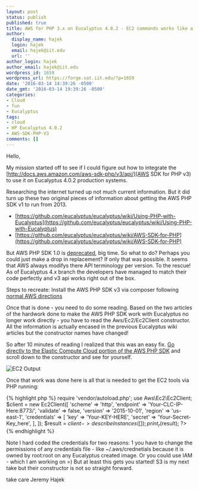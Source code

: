 ```yaml
---
layout: post
status: publish
published: true
title: AWS for PHP 3.x on Eucalyptus 4.0.2 - EC2 commands works like a charm
author:
  display_name: hajek
  login: hajek
  email: hajek@iit.edu
  url: ''
author_login: hajek
author_email: hajek@iit.edu
wordpress_id: 1659
wordpress_url: https://forge.sat.iit.edu/?p=1659
date: '2016-03-14 14:39:26 -0500'
date_gmt: '2016-03-14 19:39:26 -0500'
categories:
- Cloud
- fun
- Eucalyptus
tags:
- cloud
- HP Eucalyptus 4.0.2
- AWS-SDK-PHP-V3
comments: []
---
```

Hello,

My mission started off to see if I could figure out how to integrate the [http://docs.aws.amazon.com/aws-sdk-php/v3/api/](AWS SDK for PHP v3) to use it on Eucalyptus 4.0.2 production systems.

Researching the internet turned up not much current information.  But it did turn up these two original pieces of information about getting the AWS PHP SDK v1 to run from 2013.

* [https://github.com/eucalyptus/eucalyptus/wiki/Using-PHP-with-Eucalyptus](https://github.com/eucalyptus/eucalyptus/wiki/Using-PHP-with-Eucalyptus)
*  [https://github.com/eucalyptus/eucalyptus/wiki/AWS-SDK-for-PHP](https://github.com/eucalyptus/eucalyptus/wiki/AWS-SDK-for-PHP)

But AWS PHP SDK 1.0 is [deprecated](https://github.com/amazonwebservices/aws-sdk-for-php), big time. So what to do?  Perhaps you could just make a drop in replacement?  If only that was possible.  It seems that AWS always modifys there API terminology per version. To the rescue! As of Eucalyptus 4.x branch the developers have managed to match their code perfectly and v3 api works right out of the box.

Steps to recreate:
Install the AWS PHP SDK v3 via composer following [normal AWS directions](http://docs.aws.amazon.com/aws-sdk-php/v3/guide/getting-started/installation.html)

Once that is done - you need to do some reading. Based on the two articles of the hardwork done to make the AWS PHP SDK work with Eucalyptus no longer work directly - you have to read the Aws/Ec2/Ec2Client constructor.  All the information is actually encased in the previous Eucalyptus wiki articles but the constructor names have changed!

So after 10 minutes of reading I realized that this was an easy fix.
[Go directly to the Elastic Compute Cloud portion of the AWS PHP SDK](http://docs.aws.amazon.com/aws-sdk-php/v3/api/class-Aws.Ec2.Ec2Client.html) and scroll down to the constructor and see for yourself.

![*EC2 Output*](/assets/2016/03/ec2-768x460.png)

Once that work was done here is all that is needed to get the EC2 tools via PHP running:

{% highlight php %}
require 'vendor/autoload.php';
use Aws\Ec2\Ec2Client;
$client = new Ec2Client([
  'scheme' => 'http',
  'endpoint' => 'Your-CLC-IP-Here:8773/',
  'validate' => false,
  'version' => '2015-10-01',
  'region' => 'us-east-1',
  'credentials' => [
     'key' => 'Your-KEY-HERE',
     'secret' => 'Your-Secret-Key_here',
     ],
]);
$result = $client->describeInstances([
]);
print_r($result);
?>
{% endhighlight %}

Note I hard coded the credentials for two reasons:  1 you have to change the permissions of any credentials file - like ~/.aws/crednetials because it is owned by root:root on any Eucalyptus created image. Or you could use IAM - which I am working on =)  But at least this gets you started! S3 is my next take but their constructor is not so straight forward.

take care
Jeremy Hajek 
